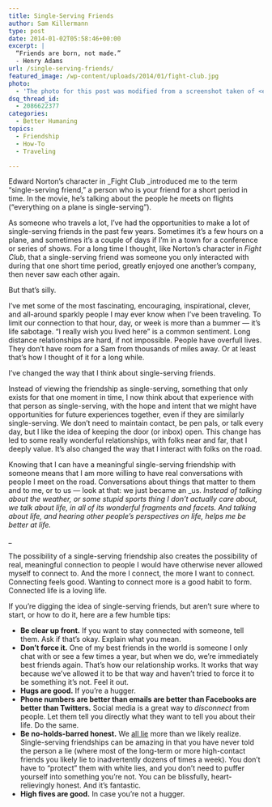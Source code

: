 ```yaml
---
title: Single-Serving Friends
author: Sam Killermann
type: post
date: 2014-01-02T05:58:46+00:00
excerpt: |
  “Friends are born, not made.” 
  - Henry Adams
url: /single-serving-friends/
featured_image: /wp-content/uploads/2014/01/fight-club.jpg
photo:
  - 'The photo for this post was modified from a screenshot taken of <em>Fight Club.</em>'
dsq_thread_id:
  - 2086622377
categories:
  - Better Humaning
topics:
  - Friendship
  - How-To
  - Traveling

---
```

Edward Norton&#8217;s character in _Fight Club _introduced me to the term &#8220;single-serving friend,&#8221; a person who is your friend for a short period in time. In the movie, he&#8217;s talking about the people he meets on flights (&#8220;everything on a plane is single-serving&#8221;).

As someone who travels a lot, I&#8217;ve had the opportunities to make a lot of single-serving friends in the past few years. Sometimes it&#8217;s a few hours on a plane, and sometimes it&#8217;s a couple of days if I&#8217;m in a town for a conference or series of shows. For a long time I thought, like Norton&#8217;s character in _Fight Club_, that a single-serving friend was someone you only interacted with during that one short time period, greatly enjoyed one another&#8217;s company, then never saw each other again.

But that&#8217;s silly.

I&#8217;ve met some of the most fascinating, encouraging, inspirational, clever, and all-around sparkly people I may ever know when I&#8217;ve been traveling. To limit our connection to that hour, day, or week is more than a bummer &#8212; it&#8217;s life sabotage. &#8220;I really wish you lived here&#8221; is a common sentiment. Long distance relationships are hard, if not impossible. People have overfull lives. They don&#8217;t have room for a Sam from thousands of miles away. Or at least that&#8217;s how I thought of it for a long while.

I&#8217;ve changed the way that I think about single-serving friends.

Instead of viewing the friendship as single-serving, something that only exists for that one moment in time, I now think about that experience with that person as single-serving, with the hope and intent that we might have opportunities for future experiences together, even if they are similarly single-serving. We don&#8217;t need to maintain contact, be pen pals, or talk every day, but I like the idea of keeping the door (or inbox) open. This change has led to some really wonderful relationships, with folks near and far, that I deeply value. It&#8217;s also changed the way that I interact with folks on the road.

Knowing that I can have a meaningful single-serving friendship with someone means that I am more willing to have real conversations with people I meet on the road. Conversations about things that matter to them and to me, or to us &#8212; look at that: we just became an _us. _Instead of talking about the weather, or some stupid sports thing I don&#8217;t actually care about, we talk about life, in all of its wonderful fragments and facets. And talking about life, and hearing other people&#8217;s perspectives on life, helps me be better at life._
  
_ 

The possibility of a single-serving friendship also creates the possibility of real, meaningful connection to people I would have otherwise never allowed myself to connect to. And the more I connect, the more I want to connect. Connecting feels good. Wanting to connect more is a good habit to form. Connected life is a loving life.

If you&#8217;re digging the idea of single-serving friends, but aren&#8217;t sure where to start, or how to do it, here are a few humble tips:

  * **Be clear up front.** If you want to stay connected with someone, tell them. Ask if that&#8217;s okay. Explain what you mean.
  * **Don&#8217;t force it.** One of my best friends in the world is someone I only chat with or see a few times a year, but when we do, we&#8217;re immediately best friends again. That&#8217;s how our relationship works. It works that way because we&#8217;ve allowed it to be that way and haven&#8217;t tried to force it to be something it&#8217;s not. Feel it out.
  * **Hugs are good.** If you&#8217;re a hugger.
  * **Phone numbers are better than emails are better than Facebooks are better than Twitters.** Social media is a great way to _disconnect_ from people. Let them tell you directly what they want to tell you about their life. Do the same.
  * **Be no-holds-barred honest.** We [all lie][1] more than we likely realize. Single-serving friendships can be amazing in that you have never told the person a lie (where most of the long-term or more high-contact friends you likely lie to inadvertently dozens of times a week). You don&#8217;t have to &#8220;protect&#8221; them with white lies, and you don&#8217;t need to puffer yourself into something you&#8217;re not. You can be blissfully, heart-relievingly honest. And it&#8217;s fantastic.
  * **High fives are good.** In case you&#8217;re not a hugger.

 [1]: /no-lying-for-one-week/ "For One Week, Starting Now, I Will Tell No Lies"